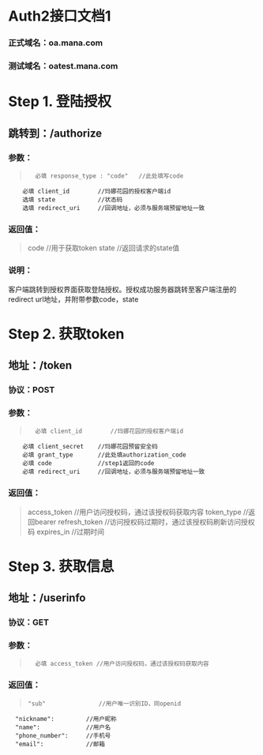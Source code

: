 # Auth2接口文档1  

### 正式域名：oa.mana.com  
### 测试域名：oatest.mana.com

# Step 1. 登陆授权
## 跳转到：/authorize  

### 参数：  
>       必填 response_type : "code"   //此处填写code  
        必填 client_id        //玛娜花园的授权客户端id  
        选填 state            //状态码  
        选填 redirect_uri     //回调地址，必须与服务端预留地址一致  
### 返回值：  
>    code  //用于获取token
     state //返回请求的state值
### 说明：  
客户端跳转到授权界面获取登陆授权。授权成功服务器跳转至客户端注册的redirect url地址，并附带参数code，state

# Step 2. 获取token
## 地址：/token

### 协议：POST  
### 参数：  
>       必填 client_id        //玛娜花园的授权客户端id  
        必填 client_secret    //玛娜花园预留安全码
        必填 grant_type       //此处填authorization_code
        必填 code             //step1返回的code
        必填 redirect_uri     //回调地址，必须与服务端预留地址一致  
### 返回值：    
>    access_token           //用户访问授权码，通过该授权码获取内容
     token_type             //返回bearer
     refresh_token          //访问授权码过期时，通过该授权码刷新访问授权码
     expires_in             //过期时间
    
# Step 3. 获取信息
## 地址：/userinfo

### 协议：GET  
>
### 参数：  
>       必填 access_token //用户访问授权码，通过该授权码获取内容
### 返回值：  
>     "sub"               //用户唯一识别ID，同openid         
      "nickname":         //用户昵称
      "name":             //用户名
      "phone_number":     //手机号
      "email":            //邮箱

    
